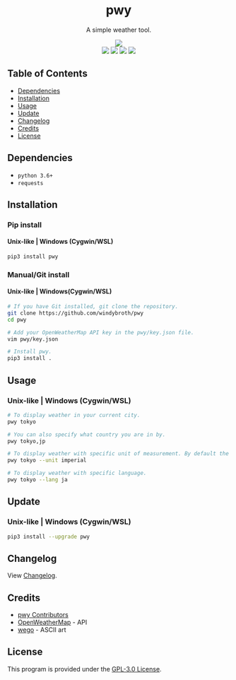 <div align="center">
    <h1>pwy</h1>
    <p>A simple weather tool.</p>
    <img src="https://raw.githubusercontent.com/windybroth/windybroth.github.io/master/images/pwy.png"><br>
    <a href="https://pypi.org/project/pwy"><img src="https://img.shields.io/pypi/v/pwy"></a>
    <a href="https://openweathermap.org/api"><img src="https://img.shields.io/badge/openweathermap-api-blue"></a>
    <a href="#"><img src="https://static.pepy.tech/personalized-badge/pwy?period=total&units=none&left_color=grey&right_color=blue&left_text=downloads"></a>
    <a href="https://github.com/windybroth/pwy/blob/master/LICENSE"><img src="https://img.shields.io/badge/license-GPL&#8208;3.0-blue"></a>
</div>

## Table of Contents
* [Dependencies](#dependencies)
* [Installation](#installation)
* [Usage](#usage)
* [Update](#update)
* [Changelog](#changelog)
* [Credits](#credits)
* [License](#license)

## Dependencies
* `python 3.6+`
* `requests`


## Installation
### Pip install
#### Unix-like | Windows (Cygwin/WSL)
```sh
pip3 install pwy
```

### Manual/Git install
#### Unix-like | Windows(Cygwin/WSL)
```sh
# If you have Git installed, git clone the repository.
git clone https://github.com/windybroth/pwy
cd pwy

# Add your OpenWeatherMap API key in the pwy/key.json file.
vim pwy/key.json

# Install pwy.
pip3 install .
```


## Usage
### Unix-like | Windows (Cygwin/WSL)
```sh
# To display weather in your current city.
pwy tokyo

# You can also specify what country you are in by.
pwy tokyo,jp

# To display weather with specific unit of measurement. By default the unit is Metric system.
pwy tokyo --unit imperial

# To display weather with specific language.
pwy tokyo --lang ja
```


## Update
### Unix-like | Windows (Cygwin/WSL)
```sh
pip3 install --upgrade pwy
```


## Changelog
View [Changelog](https://github.com/windybroth/pwy/blob/master/CHANGELOG.md).


## Credits
* [pwy Contributors](https://github.com/windybroth/pwy/graphs/contributors)
* [OpenWeatherMap](https://openweathermap.org/current) - API
* [wego](https://github.com/schachmat/wego) - ASCII art


## License
This program is provided under the [GPL-3.0 License](https://github.com/windybroth/pwy/blob/master/LICENSE).